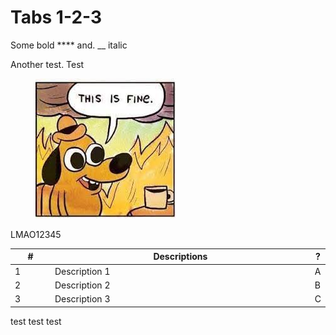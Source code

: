 # Tabs 1-2-3

Some bold \*\*\*\* and. \_\_ italic

Another test. Test

<figure><img src=".gitbook/assets/this is fine.jpeg" alt=""><figcaption></figcaption></figure>

LMAO12345

<table><thead><tr><th width="72.33333333333331">#</th><th width="574">Descriptions</th><th>?</th></tr></thead><tbody><tr><td>1</td><td>Description 1</td><td>A</td></tr><tr><td>2</td><td>Description 2</td><td>B</td></tr><tr><td>3</td><td>Description 3</td><td>C</td></tr></tbody></table>

test test test
